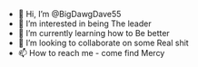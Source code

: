 - 👋 Hi, I’m @BigDawgDave55
- 👀 I’m interested in being The leader
- 🌱 I’m currently learning how to Be better
- 💞️ I’m looking to collaborate on some Real shit
- 📫 How to reach me - come find Mercy 

<!---
BigDawgDave55/BigDawgDave55 is a ✨ special ✨ repository because its `README.md` (this file) appears on your GitHub profile.
You can click the Preview link to take a look at your changes.
--->
